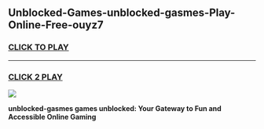 
## Unblocked-Games-unblocked-gasmes-Play-Online-Free-ouyz7
<h3>
<a href="https://premium76.site?title=unblocked-gasmes&ref=26A">CLICK TO PLAY</a></h3>
<hr>

<h3>
<a href="https://premium76.site?title=unblocked-gasmes&ref=26A">CLICK 2 PLAY</a>
  
</h3>

<a href="https://premium76.site?title=unblocked-gasmes&ref=26A"><img src="https://clearcache.store/games.png"></a>


**unblocked-gasmes games unblocked: Your Gateway to Fun and Accessible Online Gaming**
